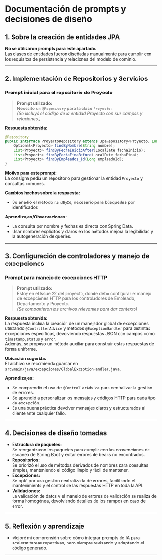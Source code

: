 # Documentación de prompts y decisiones de diseño

## 1. Sobre la creación de entidades JPA

**No se utilizaron prompts para este apartado.**  
Las clases de entidades fueron diseñadas manualmente para cumplir con los requisitos de persistencia y relaciones del modelo de dominio.

---

## 2. Implementación de Repositorios y Servicios

### Prompt inicial para el repositorio de Proyecto

> **Prompt utilizado:**  
> Necesito un `@Repository` para la clase `Proyecto`:  
> *(Se incluyó el código de la entidad Proyecto con sus campos y relaciones.)*

**Respuesta obtenida:**
```java
@Repository
public interface ProyectoRepository extends JpaRepository<Proyecto, Long> {
    Optional<Proyecto> findByNombre(String nombre);
    List<Proyecto> findByFechaInicioAfter(LocalDate fechaInicio);
    List<Proyecto> findByFechaFinaBefore(LocalDate fechaFina);
    List<Proyecto> findByEmpleados_Id(Long empleadoId);
}
```
**Motivo para este prompt:**  
La consigna pedía un repositorio para gestionar la entidad `Proyecto` y consultas comunes.

**Cambios hechos sobre la respuesta:**
- Se añadió el método `findById`, necesario para búsquedas por identificador.

**Aprendizajes/Observaciones:**
- La consulta por nombre y fechas es directa con Spring Data.
- Usar nombres explícitos y claros en los métodos mejora la legibilidad y la autogeneración de queries.

---

## 3. Configuración de controladores y manejo de excepciones

### Prompt para manejo de excepciones HTTP

> **Prompt utilizado:**  
> Estoy en el Issue 22 del proyecto, donde debo configurar el manejo de excepciones HTTP para los controladores de Empleado, Departamento y Proyecto.  
> *(Se compartieron los archivos relevantes para dar contexto)*

**Respuesta obtenida:**  
La respuesta incluía la creación de un manejador global de excepciones, utilizando `@ControllerAdvice` y métodos `@ExceptionHandler` para distintas excepciones específicas, devolviendo respuestas JSON con campos como `timestamp`, `status` y `error`.  
Además, se propuso un método auxiliar para construir estas respuestas de forma uniforme.

**Ubicación sugerida:**  
El archivo se recomienda guardar en `src/main/java/excepciones/GlobalExceptionHandler.java`.

**Aprendizajes:**
- Se comprendió el uso de `@ControllerAdvice` para centralizar la gestión de errores.
- Se aprendió a personalizar los mensajes y códigos HTTP para cada tipo de excepción.
- Es una buena práctica devolver mensajes claros y estructurados al cliente ante cualquier fallo.

---

## 4. Decisiones de diseño tomadas

- **Estructura de paquetes:**  
  Se reorganizaron los paquetes para cumplir con las convenciones de escaneo de Spring Boot y evitar errores de beans no encontrados.
- **Repositorios:**  
  Se priorizó el uso de métodos derivados de nombres para consultas simples, manteniendo el código limpio y fácil de mantener.
- **Excepciones:**  
  Se optó por una gestión centralizada de errores, facilitando el mantenimiento y el control de las respuestas HTTP en toda la API.
- **Validaciones:**  
  La validación de datos y el manejo de errores de validación se realiza de forma homogénea, devolviendo detalles de los campos en caso de error.

---

## 5. Reflexión y aprendizaje

- Mejoré mi comprensión sobre cómo integrar prompts de IA para acelerar tareas repetitivas, pero siempre revisando y adaptando el código generado.


---
